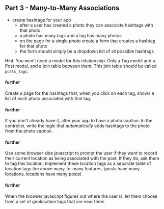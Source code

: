 ## Part 3 - Many-to-Many Associations

- create hashtags for your app
  - after a user has created a photo they can associate hashtags with that photo
  - a photo has many tags and a tag has many photos
  - on the page for a single photo create a form that creates a hashtag for that photo
  - the form should simply be a dropdown list of all possible hashtags

Hint: You won't need a model for this relationship. Only a Tag model and a Post model, and a join table between them. This join table should be called `posts_tags`.

#### further
Create a page for the hashtags that, when you click on each tag, shows a list of each photo associated with that tag.

#### further
If you don't already have it, alter your app to have a photo caption. In the controller, write the logic that *automatically* adds hashtags to the photo from the photo caption.


#### further
Use some browser side javascript to prompt the user if they want to record their current location as being associated with the post. If they do, ask them to tag this location. Implement these location tags as a separate table of location tags the above many-to-many features. (posts have many locations, locations have many posts)

#### further
When the browser javascript figures out where the user is, let them choose from a set of geolocation tags that are near them.
